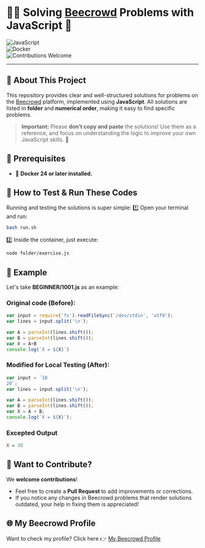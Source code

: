 # 🧠✨ Solving [Beecrowd](https://www.beecrowd.com.br/) Problems with JavaScript 🚀

![JavaScript](https://img.shields.io/badge/JavaScript-ES6+-F7DF1E?logo=javascript&logoColor=000)  
![Docker](https://img.shields.io/badge/Docker-24%2B-2496ED?logo=docker&logoColor=white)  
![Contributions Welcome](https://img.shields.io/badge/Contributions-Welcome-brightgreen)  

---

## 📌 About This Project

This repository provides clear and well-structured solutions for problems on the [Beecrowd](https://www.beecrowd.com.br/) platform, implemented using **JavaScript**.
All solutions are listed in **folder** and **numerical order**, making it easy to find specific problems.
> **Important:** Please **don’t copy and paste** the solutions! Use them as a reference, and focus on understanding the logic to improve your own JavaScript skills. 🚀

## 🚧 Prerequisites
- 🐳 **Docker 24 or later installed.**


## 🧪 How to Test & Run These Codes
Running and testing the solutions is super simple:
1️⃣ Open your terminal and run:
```bash
bash run.sh
```

2️⃣ Inside the container, just execute:
```bash
node folder/exercise.js
```

## 📖 Example 
Let's take **BEGINNER/1001.js** as an example:

### Original code (Before):
```javascript
var input = require('fs').readFileSync('/dev/stdin', 'utf8');
var lines = input.split('\n');

var A = parseInt(lines.shift());
var B = parseInt(lines.shift());
var X = A+B
console.log(`X = ${X}`)
```
### Modified for Local Testing (After):
```javascript
var input = `10
20`;
var lines = input.split('\n');

var A = parseInt(lines.shift());
var B = parseInt(lines.shift());
var X = A + B;
console.log(`X = ${X}`);
```
### Excepted Output
```ini
X = 30
```

## 🤝 Want to Contribute?
We **welcome contributions**!
- Feel free to create a **Pull Request** to add improvements or corrections.
- If you notice any changes in Beecrowd problems that render solutions outdated, your help in fixing them is appreciated!

## 🌐 My Beecrowd Profile
Want to check my profile?
Click here 👉 [My Beecrowd Profile](https://www.beecrowd.com.br/judge/en/profile/755621)